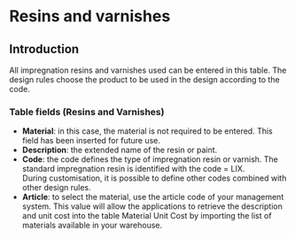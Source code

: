 # Resins and varnishes

## Introduction
All impregnation resins and varnishes used can be entered in this table.
The design rules choose the product to be used in the design according to the code.

### Table fields (Resins and Varnishes)
- **Material**: in this case, the material is not required to be entered. This field has been inserted for future use.
- **Description**: the extended name of the resin or paint.
- **Code**: the code defines the type of impregnation resin or varnish. The standard impregnation resin is identified with the code = LIX.<br>
During customisation, it is possible to define other codes combined with other design rules.
- **Article**: to select the material, use the article code of your management system. This value will allow the applications to retrieve the description and unit cost into the table Material Unit Cost by importing the list of materials available in your warehouse.
